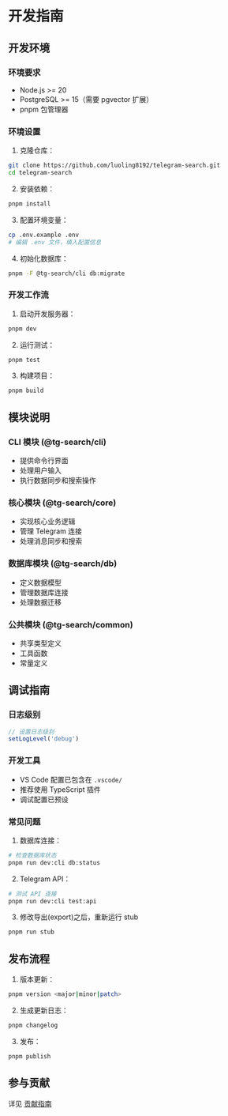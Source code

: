 # 开发指南

## 开发环境

### 环境要求

- Node.js >= 20
- PostgreSQL >= 15（需要 pgvector 扩展）
- pnpm 包管理器

### 环境设置

1. 克隆仓库：

```bash
git clone https://github.com/luoling8192/telegram-search.git
cd telegram-search
```

2. 安装依赖：

```bash
pnpm install
```

3. 配置环境变量：

```bash
cp .env.example .env
# 编辑 .env 文件，填入配置信息
```

4. 初始化数据库：

```bash
pnpm -F @tg-search/cli db:migrate
```

### 开发工作流

1. 启动开发服务器：

```bash
pnpm dev
```

2. 运行测试：

```bash
pnpm test
```

3. 构建项目：

```bash
pnpm build
```

## 模块说明

### CLI 模块 (@tg-search/cli)

- 提供命令行界面
- 处理用户输入
- 执行数据同步和搜索操作

### 核心模块 (@tg-search/core)

- 实现核心业务逻辑
- 管理 Telegram 连接
- 处理消息同步和搜索

### 数据库模块 (@tg-search/db)

- 定义数据模型
- 管理数据库连接
- 处理数据迁移

### 公共模块 (@tg-search/common)

- 共享类型定义
- 工具函数
- 常量定义

## 调试指南

### 日志级别

```typescript
// 设置日志级别
setLogLevel('debug')
```

### 开发工具

- VS Code 配置已包含在 `.vscode/`
- 推荐使用 TypeScript 插件
- 调试配置已预设

### 常见问题

1. 数据库连接：

```bash
# 检查数据库状态
pnpm run dev:cli db:status
```

2. Telegram API：

```bash
# 测试 API 连接
pnpm run dev:cli test:api
```

3. 修改导出(export)之后，重新运行 stub

```bash
pnpm run stub
```

## 发布流程

1. 版本更新：

```bash
pnpm version <major|minor|patch>
```

2. 生成更新日志：

```bash
pnpm changelog
```

3. 发布：

```bash
pnpm publish
```

## 参与贡献

详见 [贡献指南](./CONTRIBUTING.md)
